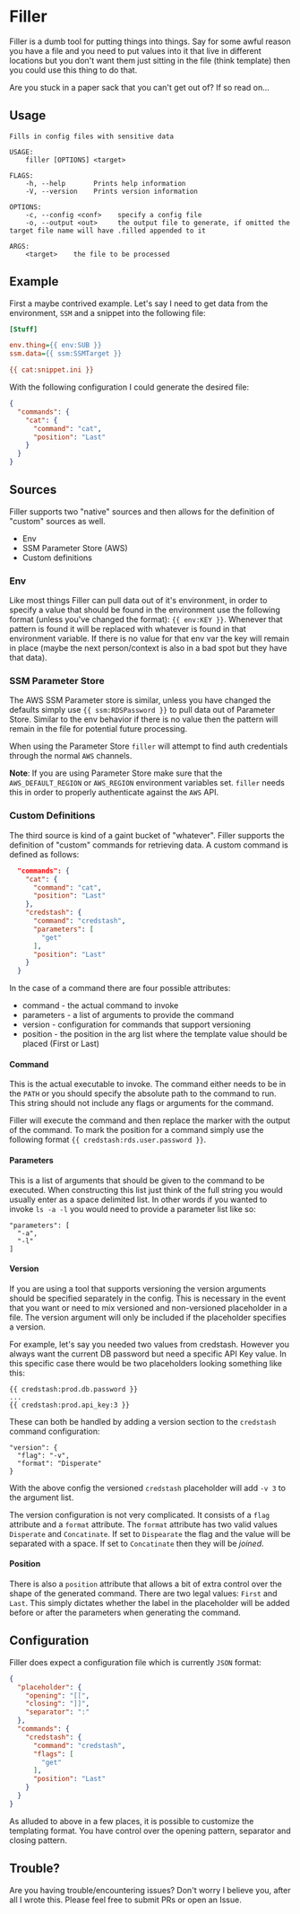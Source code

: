 # Filler

Filler is a dumb tool for putting things into things.  Say for some awful reason you have a file and you need to put values into it that live in different locations but you don't want them just sitting in the file (think template) then you could use this thing to do that.

Are you stuck in a paper sack that you can't get out of?  If so read on...

## Usage

```
Fills in config files with sensitive data

USAGE:
    filler [OPTIONS] <target>

FLAGS:
    -h, --help       Prints help information
    -V, --version    Prints version information

OPTIONS:
    -c, --config <conf>    specify a config file
    -o, --output <out>     the output file to generate, if omitted the target file name will have .filled appended to it

ARGS:
    <target>    the file to be processed
```

## Example

First a maybe contrived example.  Let's say I need to get data from the environment, `SSM` and a snippet into the following file:

```ini
[Stuff]

env.thing={{ env:SUB }}
ssm.data={{ ssm:SSMTarget }}

{{ cat:snippet.ini }}
```

With the following configuration I could generate the desired file:

```json
{
  "commands": {
    "cat": {
      "command": "cat",
      "position": "Last"
    }
  }
}
```

## Sources

Filler supports two "native" sources and then allows for the definition of "custom" sources as well.

* Env
* SSM Parameter Store (AWS)
* Custom definitions

### Env

Like most things Filler can pull data out of it's environment, in order to specify a value that should be found in the environment use the following format (unless you've changed the format): `{{ env:KEY }}`.  Whenever that pattern is found it will be replaced with whatever is found in that environment variable.  If there is no value for that env var the key will remain in place (maybe the next person/context is also in a bad spot but they have that data).

### SSM Parameter Store

The AWS SSM Parameter store is similar, unless you have changed the defaults simply use `{{ ssm:RDSPassword }}` to pull data out of Parameter Store.  Similar to the env behavior if there is no value then the pattern will remain in the file for potential future processing.

When using the Parameter Store `filler` will attempt to find auth credentials through the normal `AWS` channels.

**Note**: If you are using Parameter Store make sure that the `AWS_DEFAULT_REGION` or `AWS_REGION` environment variables set.  `filler` needs this in order to properly authenticate against the `AWS` API.

### Custom Definitions

The third source is kind of a gaint bucket of "whatever".  Filler supports the definition of "custom" commands for retrieving data.  A custom command is defined as follows:

```json
  "commands": {
    "cat": {
      "command": "cat",
      "position": "Last"
    },
    "credstash": {
      "command": "credstash",
      "parameters": [
        "get"
      ],
      "position": "Last"
    }
  }
```

In the case of a command there are four possible attributes:

* command - the actual command to invoke
* parameters - a list of arguments to provide the command
* version - configuration for commands that support versioning
* position - the position in the arg list where the template value should be placed (First or Last)

#### Command

This is the actual executable to invoke.  The command either needs to be in the `PATH` or you should specify the absolute path to the command to run.  This string should not include any flags or arguments for the command.

Filler will execute the command and then replace the marker with the output of the command.  To mark the position for a command simply use the following format `{{ credstash:rds.user.password }}`.

#### Parameters

This is a list of arguments that should be given to the command to be executed.  When constructing this list just think of the full string you would usually enter as a space delimited list.  In other words if you wanted to invoke `ls -a -l` you would need to provide a parameter list like so:

```
"parameters": [
  "-a",
  "-l"
]
```

#### Version

If you are using a tool that supports versioning the version arguments should be specified separately in the config.  This is necessary in the event that you want or need to mix versioned and non-versioned placeholder in a file.  The version argument will only be included if the placeholder specifies a version.

For example, let's say you needed two values from credstash.  However you always want the current DB password but need a specific API Key value.  In this specific case there would be two placeholders looking something like this:

```
{{ credstash:prod.db.password }}
...
{{ credstash:prod.api_key:3 }}
```

These can both be handled by adding a version section to the `credstash` command configuration:

```
"version": {
  "flag": "-v",
  "format": "Disperate"
}
```

With the above config the versioned `credstash` placeholder will add `-v 3` to the argument list.

The version configuration is not very complicated.  It consists of a `flag` attribute and a `format` attribute.  The `format` attribute has two valid values `Disperate` and `Concatinate`.  If set to `Dispearate` the flag and the value will be separated with a space.  If set to `Concatinate` then they will be _joined_.

#### Position

There is also a `position` attribute that allows a bit of extra control over the shape of the generated command.  There are two legal values: `First` and `Last`.  This simply dictates whether the label in the placeholder will be added before or after the parameters when generating the command.

## Configuration

Filler does expect a configuration file which is currently `JSON` format:

```json
{
  "placeholder": {
    "opening": "[[",
    "closing": "]]",
    "separator": ":"
  },
  "commands": {
    "credstash": {
      "command": "credstash",
      "flags": [
        "get"
      ],
      "position": "Last"
    }
  }
}
```

As alluded to above in a few places, it is possible to customize the templating format.  You have control over the opening pattern, separator and closing pattern.

## Trouble?

Are you having trouble/encountering issues?  Don't worry I believe you, after all I wrote this.  Please feel free to submit PRs or open an Issue.